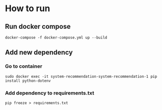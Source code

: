# How to run
## Run docker compose
```
docker-compose -f docker-compose.yml up --build
```

## Add new dependency
### Go to container 
```
sudo docker exec -it system-recommendation-system-recommendation-1 pip install python-dotenv
```
### Add dependency to requirements.txt
```
pip freeze > requirements.txt
```